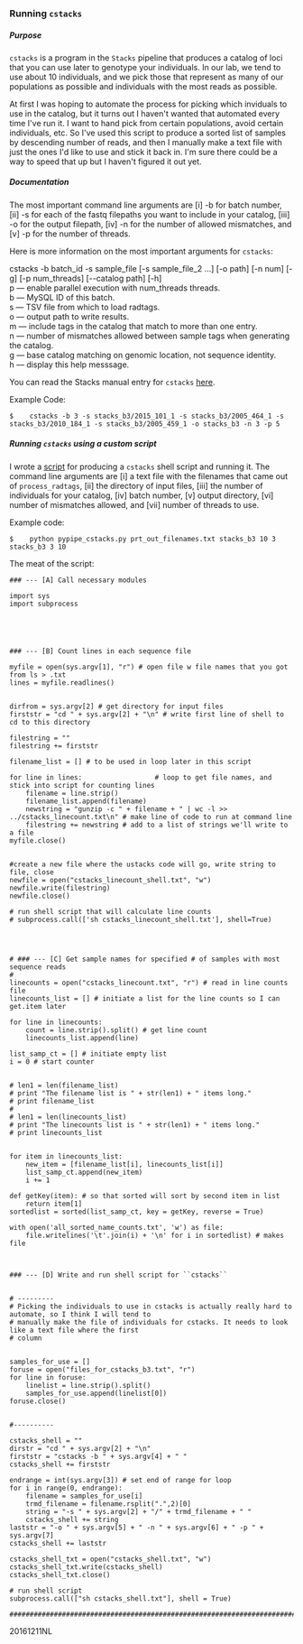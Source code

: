 ### Running ``cstacks``


##### Purpose

``cstacks`` is a program in the ``Stacks`` pipeline that produces a catalog of loci that you can use later to genotype your individuals. In our lab, we tend to use about 10 individuals, and we pick those that represent as many of our populations as possible and individuals with the most reads as possible.

At first I was hoping to automate the process for picking which inviduals to use in the catalog, but it turns out I haven't wanted that automated every time I've run it. I want to hand pick from certain populations, avoid certain individuals, etc. So I've used this script to produce a sorted list of samples by descending number of reads, and then I manually make a text file with just the ones I'd like to use and stick it back in. I'm sure there could be a way to speed that up but I haven't figured it out yet.

##### Documentation

The most important command line arguments are [i] -b for batch number, [ii] -s for each of the fastq filepaths you want to include in your catalog, [iii] -o for the output filepath, [iv] -n for the number of allowed mismatches, and [v] -p for the number of threads.

Here is more information on the most important arguments for ``cstacks``:

cstacks -b batch_id -s sample_file [-s sample_file_2 ...] [-o path] [-n num] [-g] [-p num_threads] [--catalog path] [-h]
<br>p — enable parallel execution with num_threads threads.
<br>b — MySQL ID of this batch.
<br>s — TSV file from which to load radtags.
<br>o — output path to write results.
<br>m — include tags in the catalog that match to more than one entry.
<br>n — number of mismatches allowed between sample tags when generating the catalog.
<br>g — base catalog matching on genomic location, not sequence identity.
<br>h — display this help messsage.

You can read the Stacks manual entry for ``cstacks`` [here](http://catchenlab.life.illinois.edu/stacks/comp/cstacks.php).

Example Code:

```$	cstacks -b 3 -s stacks_b3/2015_101_1 -s stacks_b3/2005_464_1 -s stacks_b3/2010_184_1 -s stacks_b3/2005_459_1 -o stacks_b3 -n 3 -p 5```

##### Running ``cstacks`` using a custom script

I wrote a [script](https://github.com/nclowell/FISH546/blob/master/Cod-Time-Series-Project/Scripts/pypipe_cstacks.py) for producing a ``cstacks`` shell script and running it. The command line arguments are [i] a text file with the filenames that came out of ``process_radtags``, [ii] the directory of input files, [iii] the number of individuals for your catalog, [iv] batch number, [v] output directory, [vi] number of mismatches allowed, and [vii] number of threads to use.

Example code:

```$	python pypipe_cstacks.py prt_out_filenames.txt stacks_b3 10 3 stacks_b3 3 10```

The meat of the script:

```
### --- [A] Call necessary modules

import sys 
import subprocess





### --- [B] Count lines in each sequence file

myfile = open(sys.argv[1], "r")	# open file w file names that you got from ls > .txt
lines = myfile.readlines()


dirfrom = sys.argv[2] # get directory for input files
firststr = "cd " + sys.argv[2] + "\n" # write first line of shell to cd to this directory

filestring = ""
filestring += firststr

filename_list = [] # to be used in loop later in this script

for line in lines: 					# loop to get file names, and stick into script for counting lines
	filename = line.strip()		
	filename_list.append(filename)
	newstring = "gunzip -c " + filename + " | wc -l >> ../cstacks_linecount.txt\n" # make line of code to run at command line
	filestring += newstring # add to a list of strings we'll write to a file
myfile.close()


#create a new file where the ustacks code will go, write string to file, close
newfile = open("cstacks_linecount_shell.txt", "w")
newfile.write(filestring)
newfile.close()

# run shell script that will calculate line counts
# subprocess.call(['sh cstacks_linecount_shell.txt'], shell=True)




# ### --- [C] Get sample names for specified # of samples with most sequence reads 
# 
linecounts = open("cstacks_linecount.txt", "r") # read in line counts file
linecounts_list = [] # initiate a list for the line counts so I can get.item later

for line in linecounts:
	count = line.strip().split() # get line count
	linecounts_list.append(line)

list_samp_ct = [] # initiate empty list
i = 0 # start counter

    
# len1 = len(filename_list)
# print "The filename list is " + str(len1) + " items long."
# print filename_list
# 
# len1 = len(linecounts_list)
# print "The linecounts list is " + str(len1) + " items long."
# print linecounts_list


for item in linecounts_list:
	new_item = [filename_list[i], linecounts_list[i]]
	list_samp_ct.append(new_item)
	i += 1
	
def getKey(item): # so that sorted will sort by second item in list
	return item[1]
sortedlist = sorted(list_samp_ct, key = getKey, reverse = True)

with open('all_sorted_name_counts.txt', 'w') as file:
	file.writelines('\t'.join(i) + '\n' for i in sortedlist) # makes file



### --- [D] Write and run shell script for ``cstacks``


# ---------
# Picking the individuals to use in cstacks is actually really hard to automate, so I think I will tend to 
# manually make the file of individuals for cstacks. It needs to look like a text file where the first
# column 


samples_for_use = []
foruse = open("files_for_cstacks_b3.txt", "r")
for line in foruse:
	linelist = line.strip().split()
	samples_for_use.append(linelist[0])
foruse.close()


#----------

cstacks_shell = ""
dirstr = "cd " + sys.argv[2] + "\n"
firststr = "cstacks -b " + sys.argv[4] + " "
cstacks_shell += firststr

endrange = int(sys.argv[3]) # set end of range for loop
for i in range(0, endrange):
	filename = samples_for_use[i]
	trmd_filename = filename.rsplit(".",2)[0]
	string = "-s " + sys.argv[2] + "/" + trmd_filename + " "
	cstacks_shell += string
laststr = "-o " + sys.argv[5] + " -n " + sys.argv[6] + " -p " + sys.argv[7]
cstacks_shell += laststr

cstacks_shell_txt = open("cstacks_shell.txt", "w")
cstacks_shell_txt.write(cstacks_shell)
cstacks_shell_txt.close()

# run shell script
subprocess.call(["sh cstacks_shell.txt"], shell = True)

##########################################################################################

```

20161211NL